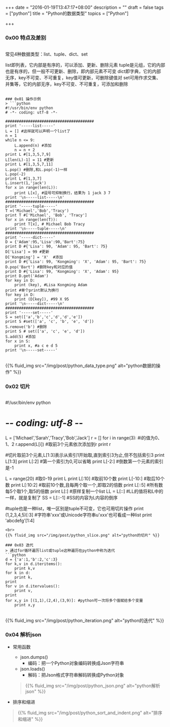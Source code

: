 +++
date = "2016-01-19T13:47:17+08:00"
description = ""
draft = false
tags = ["python"]
title = "Python的数据类型"
topics = ["Python"]

+++

### 0x00 特点及差别
> ```
常见4种数据类型：list、tuple、dict、set

list即列表，它内部是有序的，可以添加、更新、删除元素
tuple是元组，它的内部也是有序的，但一般不可更新、删除，即内部元素不可变
dict即字典，它的内部无序，key不可变、不可重复，key值可更新，可删除键值对
set可用作求交集、并集等，它的内部无序，key不可变、不可重复，可添加和删除
```

### 0x01 操作示例
> ```python
#!/usr/bin/env python
# -*- coding: utf-8 -*-

#######################################
print '-----list-----'
L = [] #这样就可以声明一个list了
n = 1
while n <= 9:
    L.append(n) #添加
    n = n + 2
print L #[1,3,5,7,9]
L[len(L)-1] = 11 #更新
print L #[1,3,5,7,11]
L.pop() #删除,和L.pop(-1)一样
L.pop(-2)
print L #[1,3,7]
L.insert(1,'jack')
for x in range(len(L)):
    print L[x], #逗号可抑制换行，结果为 1 jack 3 7
print '\n-----list-----\n'
#######################################
print '-----tuple-----'
T =('Michael','Bob','Tracy')
print T #['Michael', 'Bob', 'Tracy']
for x in range(len(T)):
    print T[x], # Michael Bob Tracy
print '\n-----tuple-----\n'
#######################################
print '-----dict-----'
D = {'Adam':95,'Lisa':90,'Bart':75}
print D #{'Lisa': 90, 'Adam': 95, 'Bart': 75}
D['Lisa'] = 99 #更新
D['Kongming'] = 'X'  #添加
print D #{'Lisa': 99, 'Kongming': 'X', 'Adam': 95, 'Bart': 75}
D.pop('Bart') #删除key和对应的值
print D #{'Lisa': 99, 'Kongming': 'X', 'Adam': 95}
print D.get('Adam')
for key in D:
    print (key), #Lisa Kongming Adam
print #单个print默认为换行
for key in D:
    print (D[key]), #99 X 95
print '\n-----dict-----\n'
#######################################
print '-----set-----'
S = set(['a','b','c','d','d','e'])
print S #set(['a', 'c', 'b', 'e', 'd'])
S.remove('b') #删除
print S # set(['a', 'c', 'e', 'd'])
S.add(5) #添加
for x in S:
    print x, #a c e d 5
print '\n-----set-----'
```
<br>
{{% fluid_img src="/img/post/python_data_type.png" alt="python数据的操作" %}}

### 0x02 切片
> ```python
#!/usr/bin/env python
# -*- coding: utf-8 -*-

L = ['Michael','Sarah','Tracy','Bob','Jack']
r = []
for i in range(3): #i的值为0、1、2
    r.append(L[i]) #取前3个元素依次添加到r
print r

#切片取前3个元素,L[1:3]表示从索引1开始取,直到索引3为止,但不包括索引3
print L[1:3]
print L[:2] #第一个索引为0,可以省略
print L[-2:] #倒数第一个元素的索引是-1

L = range(20) #取0-19
print L
print L[:10] #取前10个数
print L[-10:] #取后10个数
print L[:10:2] #取前10个数,且每两个取一个,即取2的倍数
print L[::5] #所有数每5个取1个,取5的倍数
print L[:] #原样复制一个list
LL = L[::]  #LL的值将和L中的一样，就是复制了
SS = L[::-1]  #SS的内容为L内容的倒序

#tuple也是一种list，唯一区别是tuple不可变，它也可用切片操作
print (1,2,3,4,5)[:3]
#字符串'xxx'或Unicode字符串u'xxx'也可看成一种list
print 'abcdefg'[1:4]
```
<br>
{{% fluid_img src="/img/post/python_slice.png" alt="python的切片" %}}

### 0x03 迭代
> 通过for循环遍历list或tuple这种遍历在python中称为迭代
```python
d = {'a':1,'b':2,'c':3}
for k,v in d.iteritems():
    print k,v
for k in d:
    print k,
print
for v in d.itervalues():
    print v,
print
for x,y in [(1,1),(2,4),(3,9)]: #python可一次将多个值赋给多个变量
    print x,y
```
<br>
{{% fluid_img src="/img/post/python_iteration.png" alt="python的迭代" %}}

### 0x04 解析json
* 常用函数
    * json.dumps()
        * 编码：把一个Python对象编码转换成Json字符串
    * json.loads()
        * 解码：把Json格式字符串解码转换成Python对象
    
    > {{% fluid_img src="/img/post/python_json.png" alt="python解析json" %}}

* 排序和缩进

> {{% fluid_img src="/img/post/python_sort_and_indent.png" alt="排序和缩进" %}}